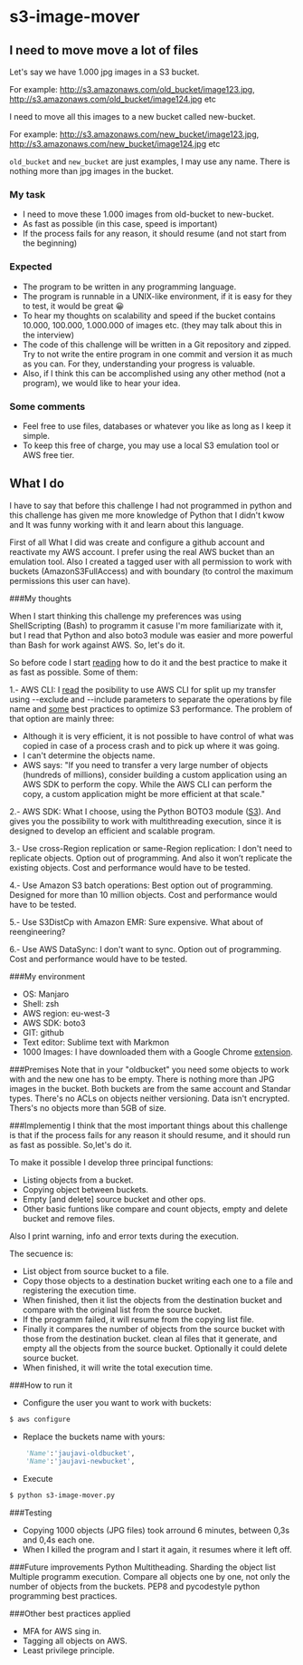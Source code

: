# s3-image-mover

## I need to move move a lot of files

Let's say we have 1.000 jpg images in a S3 bucket.

For example: http://s3.amazonaws.com/old_bucket/image123.jpg, http://s3.amazonaws.com/old_bucket/image124.jpg etc

I need to move all this images to a new bucket called new-bucket.

For example: http://s3.amazonaws.com/new_bucket/image123.jpg, http://s3.amazonaws.com/new_bucket/image124.jpg etc

`old_bucket` and `new_bucket` are just examples, I may use any name. There is nothing more than jpg images in the bucket.

### My task

- I need to move these 1.000 images from old-bucket to new-bucket.
- As fast as possible (in this case, speed is important)
- If the process fails for any reason, it should resume (and not start from the beginning)

### Expected

- The program to be written in any programming language. 
- The program is runnable in a UNIX-like environment, if it is easy for they to test, it would be great 😀
- To hear my thoughts on scalability and speed if the bucket contains 10.000, 100.000, 1.000.000 of images etc. (they may talk about this in the interview)
- The code of this challenge will be written in a Git repository and zipped. Try to not write the entire program in one commit and version it as much as you can. For they, understanding your progress is valuable.
- Also, if I think this can be accomplished using any other method (not a program), we would like to hear your idea.

### Some comments

- Feel free to use files, databases or whatever you like as long as I keep it simple.
- To keep this free of charge, you may use a local S3 emulation tool or AWS free tier.


## What I do

I have to say that before this challenge I had not programmed in python and this challenge has given me more knowledge of Python that I didn't kwow and It was funny working with it and learn about this language.

First of all What I did was create and configure a github account and reactivate my AWS account. I prefer using the real AWS bucket than an emulation tool. Also I created a tagged user with all permission to work with buckets (AmazonS3FullAccess) and with boundary (to control the maximum permissions this user can have).

###My thoughts

When I start thinking this challenge my preferences was using ShellScripting (Bash) to programm it casuse I'm more familiarizate with it, but I read that Python and also boto3 module was easier and more powerful than Bash for work against AWS. So, let's do it.

So before code I start [reading](https://aws.amazon.com/premiumsupport/knowledge-center/s3-large-transfer-between-buckets/) how to do it and the best practice to make it as fast as possible. Some of them:

1.- AWS CLI: I [read](https://awscli.amazonaws.com/v2/documentation/api/latest/topic/s3-config.html) the posibility to use AWS CLI for split up my transfer using --exclude and --include parameters to separate the operations by file name and [some](https://docs.aws.amazon.com/AmazonS3/latest/userguide/optimizing-performance.html) best practices to optimize S3 performance. The problem of that option are mainly three:
- Although it is very efficient, it is not possible to have control of what was copied in case of a process crash and to pick up where it was going.
- I can't determine the objects name.
- AWS says: "If you need to transfer a very large number of objects (hundreds of millions), consider building a custom application using an AWS SDK to perform the copy. While the AWS CLI can perform the copy, a custom application might be more efficient at that scale."

2.- AWS SDK: What I choose, using the Python BOTO3 module ([S3](https://boto3.amazonaws.com/v1/documentation/api/latest/reference/services/s3.html)). And gives you the possibility to work with multithreading execution, since it is designed to develop an efficient and scalable program.

3.- Use cross-Region replication or same-Region replication: I don't need to replicate objects. Option out of programming. And also it won’t replicate the existing objects. Cost and performance would have to be tested.

4.- Use Amazon S3 batch operations: Best option out of programming. Designed for more than 10 million objects. Cost and performance would have to be tested. 

5.- Use S3DistCp with Amazon EMR: Sure expensive. What about of reengineering?

6.- Use AWS DataSync: I don't want to sync. Option out of programming. Cost and performance would have to be tested.

###My environment
- OS: Manjaro
- Shell: zsh
- AWS region: eu-west-3
- AWS SDK: boto3
- GIT: github
- Text editor: Sublime text with Markmon
- 1000 Images: I have downloaded them with a Google Chrome [extension](https://chrome.google.com/webstore/detail/image-downloader-imageye/agionbommeaifngbhincahgmoflcikhm).

###Premises
Note that in your "oldbucket" you need some objects to work with and the new one has to be empty.
There is nothing more than JPG images in the bucket.
Both buckets are from the same account and Standar types.
There's no ACLs on objects neither versioning.
Data isn't encrypted.
Thers's no objects more than 5GB of size.

###Implementig
I think that the most important things about this challenge is that if the process fails for any reason it should resume, and it should run as fast as possible. So,let's do it.

To make it possible I develop three principal functions:
- Listing objects from a bucket.
- Copying object between buckets.
- Empty [and delete] source bucket and other ops.
- Other basic funtions like compare and count objects, empty and delete bucket and remove files.

Also I print warning, info and error texts during the execution.

The secuence is:
- List object from source bucket to a file.
- Copy those objects to a destination bucket writing each one to a file and registering the execution time.
- When finished, then it list the objects from the destination bucket and compare with the original list from the source bucket.
- If the programm failed, it will resume from the copying list file.
- Finally it compares the number of objects from the source bucket with those from the destination bucket. clean al files that it generate, and empty all the objects from the source bucket. Optionally it could delete source bucket.
- When finished, it will write the total execution time.

###How to run it

- Configure the user you want to work with buckets:
```bash
$ aws configure
```
- Replace the buckets name with yours:
```python
	'Name':'jaujavi-oldbucket',
	'Name':'jaujavi-newbucket',
```
- Execute
```bash
$ python s3-image-mover.py
```
###Testing

- Copying 1000 objects (JPG files) took arround 6 minutes, between 0,3s and 0,4s each one.
- When I killed the program and I start it again, it resumes where it left off.

###Future improvements
Python Multitheading.
Sharding the object list
Multiple programm execution.
Compare all objects one by one, not only the number of objects from the buckets.
PEP8 and pycodestyle python programming best practices.

###Other best practices applied
- MFA for AWS sing in.
- Tagging all objects on AWS.
- Least privilege principle.